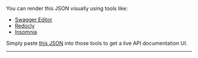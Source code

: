 You can render this JSON visually using tools like:
- [Swagger Editor](https://editor.swagger.io/)
- [Redocly](https://redocly.github.io/redoc/)
- [Insomnia](https://insomnia.rest/)

Simply paste [this JSON](openapi.json) into those tools to get a live API documentation UI.

---


